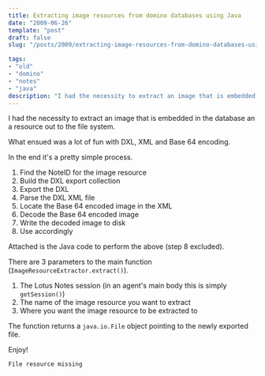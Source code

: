 ```yaml
---
title: Extracting image resources from domino databases using Java
date: "2009-06-26"
template: "post"
draft: false
slug: "/posts/2009/extracting-image-resources-from-domino-databases-using-java/"

tags:
- "old"
- "domino"
- "notes"
- "java"
description: "I had the necessity to extract an image that is embedded in the database an a resource out to the file system."
---
```

I had the necessity to extract an image that is embedded in the database an a resource out to the file system.

What ensued was a lot of fun with DXL, XML and Base 64 encoding.

In the end it's a pretty simple process.

1. Find the NoteID for the image resource
2. Build the DXL export collection
3. Export the DXL
4. Parse the DXL XML file
5. Locate the Base 64 encoded image in the XML
6. Decode the Base 64 encoded image
7. Write the decoded image to disk
8. Use accordingly

Attached is the Java code to perform the above (step 8 excluded).

There are 3 parameters to the main function (`ImageResourceExtractor.extract()`).

1. The Lotus Notes session (in an agent's main body this is simply `getSession()`)
2. The name of the image resource you want to extract
3. Where you want the image resource to be extracted to

The function returns a `java.io.File` object pointing to the newly exported file.

Enjoy!

    File resource missing